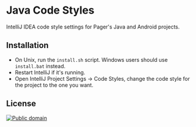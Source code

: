 Java Code Styles
================

IntelliJ IDEA code style settings for Pager's Java and Android projects.


Installation
------------

 * On Unix, run the `install.sh` script. Windows users should use `install.bat` instead.
 * Restart IntelliJ if it's running.
 * Open IntelliJ Project Settings -> Code Styles, change the code style for the
   project to the one you want.


License
-------

[![Public domain](https://licensebuttons.net/p/zero/1.0/88x31.png)](https://creativecommons.org/publicdomain/zero/1.0/legalcode)
